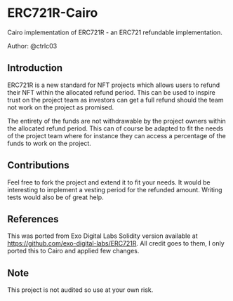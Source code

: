 # ERC721R-Cairo

Cairo implementation of ERC721R - an ERC721 refundable implementation. 

Author: @ctrlc03

## Introduction 

ERC721R is a new standard for NFT projects which allows users to refund their NFT within the allocated refund period. This can be used to inspire trust on the project team as investors can get a full refund should the team not work on the project as promised.  

The entirety of the funds are not withdrawable by the project owners within the allocated refund period. This can of course be adapted to fit the needs of the project team where for instance they can access a percentage of the funds to work on the project.

## Contributions

Feel free to fork the project and extend it to fit your needs. It would be interesting to implement a vesting period for the refunded amount. 
Writing tests would also be of great help. 

## References

This was ported from Exo Digital Labs Solidity version available at https://github.com/exo-digital-labs/ERC721R. All credit goes to them, I only ported this to Cairo and applied few changes. 

## Note 

This project is not audited so use at your own risk. 
